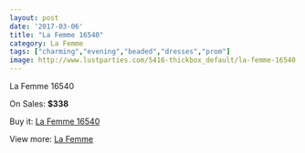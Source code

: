 ```yaml
---
layout: post
date: '2017-03-06'
title: "La Femme 16540"
category: La Femme
tags: ["charming","evening","beaded","dresses","prom"]
image: http://www.lustparties.com/5416-thickbox_default/la-femme-16540.jpg
---
```

La Femme 16540

On Sales: **$338**
<a href="https://www.lustparties.com/en/la-femme/1811-la-femme-16540.html"><amp-img layout="responsive" width="600" height="600" src="//www.lustparties.com/5416-thickbox_default/la-femme-16540.jpg" alt="La Femme 16540 0" /></a>
<a href="https://www.lustparties.com/en/la-femme/1811-la-femme-16540.html"><amp-img layout="responsive" width="600" height="600" src="//www.lustparties.com/5417-thickbox_default/la-femme-16540.jpg" alt="La Femme 16540 1" /></a>

Buy it: [La Femme 16540](https://www.lustparties.com/en/la-femme/1811-la-femme-16540.html "La Femme 16540")

View more: [La Femme](https://www.lustparties.com/en/4-la-femme "La Femme")